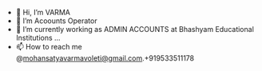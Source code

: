 - 👋 Hi, I’m VARMA
- 👀 I’m Acoounts Operator 
- 🌱 I’m currently working as ADMIN ACCOUNTS  at Bhashyam Educational Institutions ...
- 📫 How to reach me @mohansatyavarmavoleti@gmail.com.+919533511178
<!---
Qureshi999/Qureshi999 is a ✨ special ✨ repository because its `README.md` (this file) appears on your GitHub profile.
You can click the Preview link to take a look at your changes.
--->
